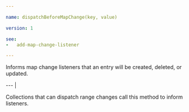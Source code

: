 ```yaml
---

name: dispatchBeforeMapChange(key, value)

version: 1

see:
-   add-map-change-listener

---
```


Informs map change listeners that an entry will be created, deleted, or updated.

--- |

Collections that can dispatch range changes call this method to inform
listeners.


